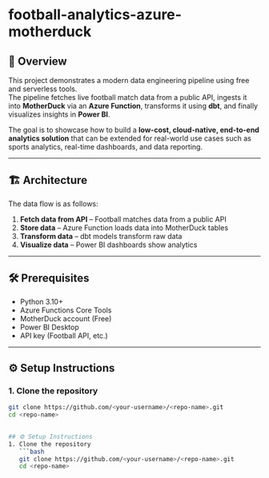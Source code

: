 # football-analytics-azure-motherduck

## 📌 Overview  
This project demonstrates a modern data engineering pipeline using free and serverless tools.  
The pipeline fetches live football match data from a public API, ingests it into **MotherDuck** via an **Azure Function**, transforms it using **dbt**, and finally visualizes insights in **Power BI**.

The goal is to showcase how to build a **low-cost, cloud-native, end-to-end analytics solution** that can be extended for real-world use cases such as sports analytics, real-time dashboards, and data reporting.

---

## 🏗️ Architecture  
The data flow is as follows:  
1. **Fetch data from API** – Football matches data from a public API  
2. **Store data** – Azure Function loads data into MotherDuck tables  
3. **Transform data** – dbt models transform raw data  
4. **Visualize data** – Power BI dashboards show analytics  

---

## 🛠️ Prerequisites  
- Python 3.10+  
- Azure Functions Core Tools  
- MotherDuck account (Free)  
- Power BI Desktop  
- API key (Football API, etc.)  

---

## ⚙️ Setup Instructions  

### 1. Clone the repository
```bash
git clone https://github.com/<your-username>/<repo-name>.git
cd <repo-name>
 

## ⚙️ Setup Instructions  
1. Clone the repository  
   ```bash
   git clone https://github.com/<your-username>/<repo-name>.git
   cd <repo-name>
